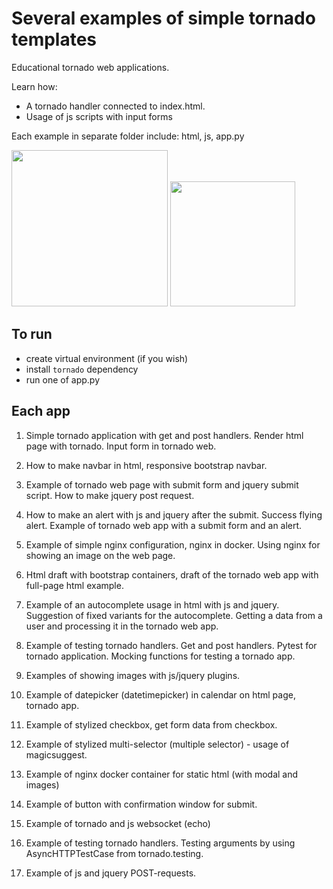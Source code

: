 # Several examples of simple tornado templates
Educational tornado web applications.

Learn how:
- A tornado handler connected to index.html.
- Usage of js scripts with input forms

Each example in separate folder include: html, js, app.py

<img src="https://user-images.githubusercontent.com/8655093/215316169-6a0dd2cb-7f99-4d08-9e75-b981dd0ce804.jpg" height="250"> </img>
<img src="https://user-images.githubusercontent.com/8655093/215316371-b7ddd0d4-c158-4460-bfa0-f0f87df1e99a.jpg" height="200"> </img>

## To run
- create virtual environment (if you wish)
- install `tornado` dependency
- run one of app.py


## Each app
1) Simple tornado application with get and post handlers. Render html page with tornado. Input form in tornado web.

2) How to make navbar in html, responsive bootstrap navbar.

3) Example of tornado web page with submit form and jquery submit script. How to make jquery post request.

4) How to make an alert with js and jquery after the submit. Success flying alert. Example of tornado web app with a submit form and an alert.

5) Example of simple nginx configuration, nginx in docker. Using nginx for showing an image on the web page.

6) Html draft with bootstrap containers, draft of the tornado web app with full-page html example.

7) Example of an autocomplete usage in html with js and jquery. Suggestion of fixed variants for the autocomplete. Getting a data from a user and processing it in the tornado web app. 

8) Example of testing tornado handlers. Get and post handlers. Pytest for tornado application. Mocking functions for testing a tornado app.

9) Examples of showing images with js/jquery plugins.

10) Example of datepicker (datetimepicker) in calendar on html page, tornado app.

11) Example of stylized checkbox, get form data from checkbox.

12) Example of stylized multi-selector (multiple selector) - usage of magicsuggest.

14) Example of nginx docker container for static html (with modal and images)

15) Example of button with confirmation window for submit. 

16) Example of tornado and js websocket (echo)

17) Example of testing tornado handlers. Testing arguments by using AsyncHTTPTestCase from tornado.testing.

18) Example of js and jquery POST-requests.